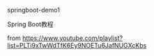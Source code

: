 springboot-demo1  

Spring Boot教程  


from https://www.youtube.com/playlist?list=PLTi9xTwWdTfK6Ey9NOETu6JafNUGXcKbs
